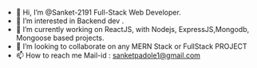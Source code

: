 - 👋 Hi, I’m @Sanket-2191 Full-Stack Web Developer.
- 👀 I’m interested in Backend dev .
- 🌱 I’m currently working on  ReactJS, with Nodejs, ExpressJS,Mongodb, Mongoose based projects.
- 💞️ I’m looking to collaborate on any MERN Stack or FullStack PROJECT
- 📫 How to reach me Mail-id : sanketpadole1@gmail.com

<!---
Sanket-2191/Sanket-2191 is a ✨ special ✨ repository because its `README.md` (this file) appears on your GitHub profile.
You can click the Preview link to take a look at your changes.
--->
